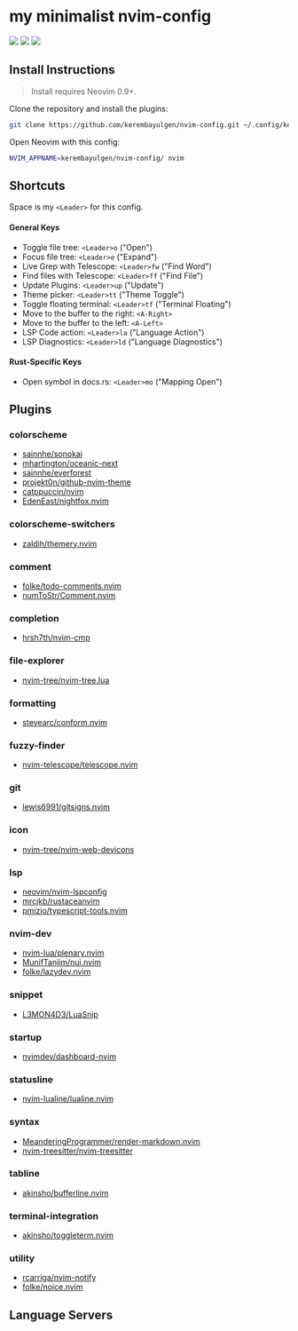 # my minimalist nvim-config

<a href="https://dotfyle.com/kerembayulgen/nvim-config"><img src="https://dotfyle.com/kerembayulgen/nvim-config/badges/plugins?style=flat" /></a>
<a href="https://dotfyle.com/kerembayulgen/nvim-config"><img src="https://dotfyle.com/kerembayulgen/nvim-config/badges/leaderkey?style=flat" /></a>
<a href="https://dotfyle.com/kerembayulgen/nvim-config"><img src="https://dotfyle.com/kerembayulgen/nvim-config/badges/plugin-manager?style=flat" /></a>


## Install Instructions

 > Install requires Neovim 0.9+.

Clone the repository and install the plugins:

```sh
git clone https://github.com/kerembayulgen/nvim-config.git ~/.config/kerembayulgen/nvim-config
```

Open Neovim with this config:

```sh
NVIM_APPNAME=kerembayulgen/nvim-config/ nvim
```

## Shortcuts
Space is my `<Leader>` for this config.

#### General Keys

- Toggle file tree: `<Leader>o` ("Open")
- Focus file tree: `<Leader>e` ("Expand")
- Live Grep with Telescope: `<Leader>fw` ("Find Word")
- Find files with Telescope: `<Leader>ff` ("Find File")
- Update Plugins: `<Leader>up` ("Update")
- Theme picker: `<Leader>tt` ("Theme Toggle")
- Toggle floating terminal: `<Leader>tf` ("Terminal Floating")
- Move to the buffer to the right: `<A-Right>`
- Move to the buffer to the left: `<A-Left>`
- LSP Code action: `<Leader>la` ("Language Action")
- LSP Diagnostics: `<Leader>ld` ("Language Diagnostics")

#### Rust-Specific Keys
- Open symbol in docs.rs: `<Leader>mo` ("Mapping Open")


## Plugins

### colorscheme

+ [sainnhe/sonokai](https://dotfyle.com/plugins/sainnhe/sonokai)
+ [mhartington/oceanic-next](https://dotfyle.com/plugins/mhartington/oceanic-next)
+ [sainnhe/everforest](https://dotfyle.com/plugins/sainnhe/everforest)
+ [projekt0n/github-nvim-theme](https://dotfyle.com/plugins/projekt0n/github-nvim-theme)
+ [catppuccin/nvim](https://dotfyle.com/plugins/catppuccin/nvim)
+ [EdenEast/nightfox.nvim](https://dotfyle.com/plugins/EdenEast/nightfox.nvim)
### colorscheme-switchers

+ [zaldih/themery.nvim](https://dotfyle.com/plugins/zaldih/themery.nvim)
### comment

+ [folke/todo-comments.nvim](https://dotfyle.com/plugins/folke/todo-comments.nvim)
+ [numToStr/Comment.nvim](https://dotfyle.com/plugins/numToStr/Comment.nvim)
### completion

+ [hrsh7th/nvim-cmp](https://dotfyle.com/plugins/hrsh7th/nvim-cmp)
### file-explorer

+ [nvim-tree/nvim-tree.lua](https://dotfyle.com/plugins/nvim-tree/nvim-tree.lua)
### formatting

+ [stevearc/conform.nvim](https://dotfyle.com/plugins/stevearc/conform.nvim)
### fuzzy-finder

+ [nvim-telescope/telescope.nvim](https://dotfyle.com/plugins/nvim-telescope/telescope.nvim)
### git

+ [lewis6991/gitsigns.nvim](https://dotfyle.com/plugins/lewis6991/gitsigns.nvim)
### icon

+ [nvim-tree/nvim-web-devicons](https://dotfyle.com/plugins/nvim-tree/nvim-web-devicons)
### lsp

+ [neovim/nvim-lspconfig](https://dotfyle.com/plugins/neovim/nvim-lspconfig)
+ [mrcjkb/rustaceanvim](https://dotfyle.com/plugins/mrcjkb/rustaceanvim)
+ [pmizio/typescript-tools.nvim](https://github.com/pmizio/typescript-tools.nvim)
### nvim-dev

+ [nvim-lua/plenary.nvim](https://dotfyle.com/plugins/nvim-lua/plenary.nvim)
+ [MunifTanjim/nui.nvim](https://dotfyle.com/plugins/MunifTanjim/nui.nvim)
+ [folke/lazydev.nvim](https://dotfyle.com/plugins/folke/lazydev.nvim)
### snippet

+ [L3MON4D3/LuaSnip](https://dotfyle.com/plugins/L3MON4D3/LuaSnip)
### startup

+ [nvimdev/dashboard-nvim](https://dotfyle.com/plugins/nvimdev/dashboard-nvim)
### statusline

+ [nvim-lualine/lualine.nvim](https://dotfyle.com/plugins/nvim-lualine/lualine.nvim)
### syntax

+ [MeanderingProgrammer/render-markdown.nvim](https://github.com/MeanderingProgrammer/render-markdown.nvim)
+ [nvim-treesitter/nvim-treesitter](https://dotfyle.com/plugins/nvim-treesitter/nvim-treesitter)
### tabline

+ [akinsho/bufferline.nvim](https://dotfyle.com/plugins/akinsho/bufferline.nvim)
### terminal-integration

+ [akinsho/toggleterm.nvim](https://dotfyle.com/plugins/akinsho/toggleterm.nvim)
### utility

+ [rcarriga/nvim-notify](https://dotfyle.com/plugins/rcarriga/nvim-notify)
+ [folke/noice.nvim](https://dotfyle.com/plugins/folke/noice.nvim)

## Language Servers

